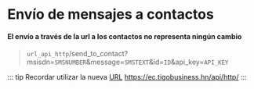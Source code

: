 # Envío de mensajes a contactos

#### El envío a través de la url a los contactos no representa ningún cambio

> `url_api_http`/send_to_contact?msisdn=`SMSNUMBER`&message=`SMSTEXT`&id=`ID`&api_key=`API_KEY`



::: tip
Recordar utilizar la nueva [URL](./uri.md) https://ec.tigobusiness.hn/api/http/
:::